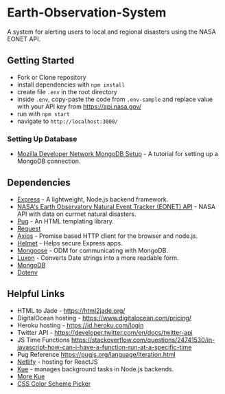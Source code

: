 # Earth-Observation-System
A system for alerting users to local and regional disasters using the NASA EONET API.

## Getting Started
* Fork or Clone repository
* install dependencies with `npm install`
* create file `.env` in the root directory
* inside `.env`, copy-paste the code from `.env-sample` and replace value with your API key from https://api.nasa.gov/
* run with `npm start`
* navigate to `http://localhost:3000/`

### Setting Up Database
* [Mozilla Developer Network MongoDB Setup](https://developer.mozilla.org/en-US/docs/Learn/Server-side/Express_Nodejs/mongoose#setting_up_the_mongodb_database) - A tutorial for setting up a MongoDB connection.

## Dependencies
* [Express](https://expressjs.com/en/4x/api.html) - A lightweight, Node.js backend framework.
* [NASA's Earth Observatory Natural Event Tracker (EONET) API](https://eonet.sci.gsfc.nasa.gov/docs/v3) - NASA API with data on currnet natural disasters.
* [Pug](https://www.npmjs.com/package/pug) - An HTML templating library.
* [Request](https://www.npmjs.com/package/request)
* [Axios](https://www.npmjs.com/package/axios) - Promise based HTTP client for the browser and node.js.
* [Helmet](https://www.npmjs.com/package/helmet) - Helps secure Express apps.
* [Mongoose](https://www.npmjs.com/package/mongoose) - ODM for communicating with MongoDB.
* [Luxon](https://www.npmjs.com/package/luxon) - Converts Date strings into a more readable form.
* [MongoDB]()
* [Dotenv]()


## Helpful Links
* HTML to Jade - https://html2jade.org/
* DigitalOcean hosting - https://www.digitalocean.com/pricing/
* Heroku hosting - https://id.heroku.com/login
* Twitter API - https://developer.twitter.com/en/docs/twitter-api
* JS Time Functions https://stackoverflow.com/questions/24741530/in-javascript-how-can-i-have-a-function-run-at-a-specific-time
* Pug Reference https://pugjs.org/language/iteration.html
* [Netlify](https://www.netlify.com/) - hosting for ReactJS
* [Kue](https://www.npmjs.com/package/kue) - manages background tasks in Node.js backends.
* [More Kue](https://www.javascripttuts.com/create-node-js-background-task-using-kue-workers/)
* [CSS Color Scheme Picker](https://paletton.com/#uid=7340w0kl1Wx1x+IcEXDsUWkWEVB)
